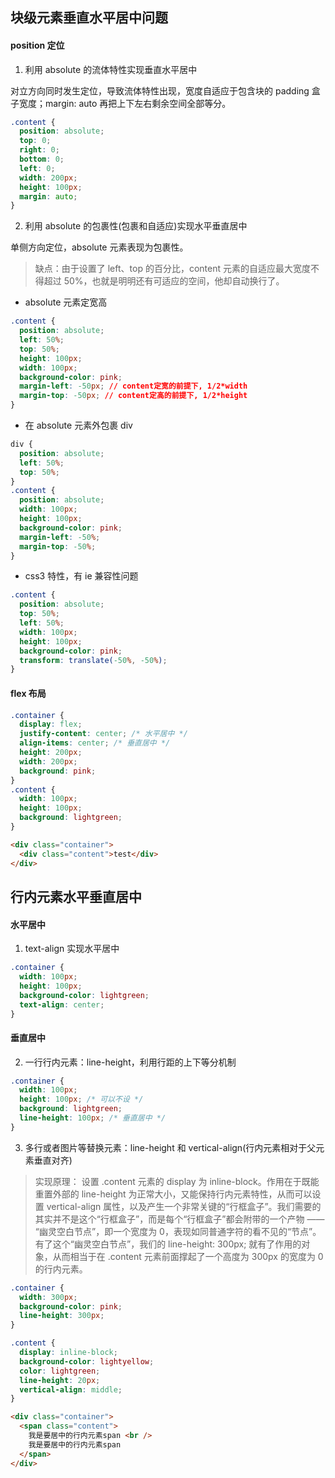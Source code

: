 ## 块级元素垂直水平居中问题

#### position 定位

1. 利用 absolute 的流体特性实现垂直水平居中

对立方向同时发生定位，导致流体特性出现，宽度自适应于包含块的 padding 盒子宽度；margin: auto 再把上下左右剩余空间全部等分。

```css
.content {
  position: absolute;
  top: 0;
  right: 0;
  bottom: 0;
  left: 0;
  width: 200px;
  height: 100px;
  margin: auto;
}
```

2. 利用 absolute 的包裹性(包裹和自适应)实现水平垂直居中

单侧方向定位，absolute 元素表现为包裹性。

> 缺点：由于设置了 left、top 的百分比，content 元素的自适应最大宽度不得超过 50%，也就是明明还有可适应的空间，他却自动换行了。

- absolute 元素定宽高

```css
.content {
  position: absolute;
  left: 50%;
  top: 50%;
  height: 100px;
  width: 100px;
  background-color: pink;
  margin-left: -50px; // content定宽的前提下, 1/2*width
  margin-top: -50px; // content定高的前提下, 1/2*height
}
```

- 在 absolute 元素外包裹 div

```css
div {
  position: absolute;
  left: 50%;
  top: 50%;
}
.content {
  position: absolute;
  width: 100px;
  height: 100px;
  background-color: pink;
  margin-left: -50%;
  margin-top: -50%;
}
```

- css3 特性，有 ie 兼容性问题

```css
.content {
  position: absolute;
  top: 50%;
  left: 50%;
  width: 100px;
  height: 100px;
  background-color: pink;
  transform: translate(-50%, -50%);
}
```

#### flex 布局

```css
.container {
  display: flex;
  justify-content: center; /* 水平居中 */
  align-items: center; /* 垂直居中 */
  height: 200px;
  width: 200px;
  background: pink;
}
.content {
  width: 100px;
  height: 100px;
  background: lightgreen;
}
```

```html
<div class="container">
  <div class="content">test</div>
</div>
```

## 行内元素水平垂直居中

#### 水平居中

1. text-align 实现水平居中

```css
.container {
  width: 100px;
  height: 100px;
  background-color: lightgreen;
  text-align: center;
}
```

#### 垂直居中

2. 一行行内元素：line-height，利用行距的上下等分机制

```css
.container {
  width: 100px;
  height: 100px; /* 可以不设 */
  background: lightgreen;
  line-height: 100px; /* 垂直居中 */
}
```

3. 多行或者图片等替换元素：line-height 和 vertical-align(行内元素相对于父元素垂直对齐)

> 实现原理：
设置 .content 元素的 display 为 inline-block。作用在于既能重置外部的 line-height 为正常大小，又能保持行内元素特性，从而可以设置 vertical-align 属性，以及产生一个非常关键的“行框盒子”。我们需要的其实并不是这个“行框盒子”，而是每个“行框盒子”都会附带的一个产物 —— “幽灵空白节点”，即一个宽度为 0，表现如同普通字符的看不见的“节点”。有了这个“幽灵空白节点”，我们的 line-height: 300px; 就有了作用的对象，从而相当于在 .content 元素前面撑起了一个高度为 300px 的宽度为 0 的行内元素。

```css
.container {
  width: 300px;
  background-color: pink;
  line-height: 300px;
}

.content {
  display: inline-block;
  background-color: lightyellow;
  color: lightgreen;
  line-height: 20px;
  vertical-align: middle;
}
```

```html
<div class="container">
  <span class="content">
    我是要居中的行内元素span <br />
    我是要居中的行内元素span
  </span>
</div>
```
